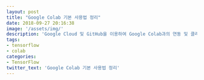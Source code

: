 ```yaml
---
layout: post
title: "Google Colab 기본 사용법 정리"
date: 2018-09-27 20:16:38
image: '/assets/img/'
description: 'Google Cloud 및 GitHub을 이용하여 Google Colab과의 연동 및 클라우드 GPU를 활용하는 방법 소개'
tags:
- tensorflow
- colab
categories:
- TensorFlow
twitter_text: 'Google Colab 기본 사용법 정리'
---
```


